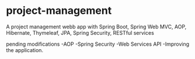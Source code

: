 # project-management
  A project management webb app with Spring Boot, Spring Web MVC, AOP, Hibernate, Thymeleaf, JPA, Spring Security, RESTful services

pending modifications
  -AOP
  -Spring Security
  -Web Services API
  -Improving the application.
